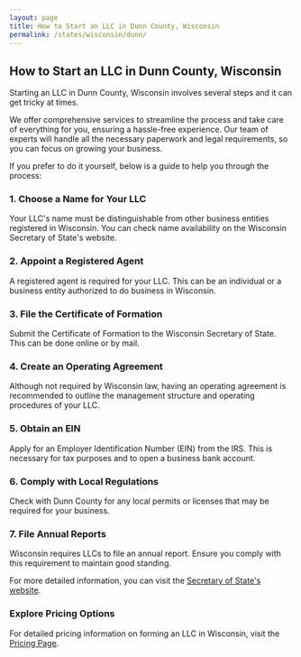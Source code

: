 ```yaml
---
layout: page
title: How to Start an LLC in Dunn County, Wisconsin
permalink: /states/wisconsin/dunn/
---
```


<h2>How to Start an LLC in Dunn County, Wisconsin</h2>

<p>Starting an LLC in Dunn County, Wisconsin involves several steps and it can get tricky at times.</p>

<p>We offer comprehensive services to streamline the process and take care of everything for you, ensuring a hassle-free experience. Our team of experts will handle all the necessary paperwork and legal requirements, so you can focus on growing your business.</p>

<p>If you prefer to do it yourself, below is a guide to help you through the process:</p>

<h3>1. Choose a Name for Your LLC</h3>
<p>Your LLC's name must be distinguishable from other business entities registered in Wisconsin. You can check name availability on the Wisconsin Secretary of State's website.</p>

<h3>2. Appoint a Registered Agent</h3>
<p>A registered agent is required for your LLC. This can be an individual or a business entity authorized to do business in Wisconsin.</p>

<h3>3. File the Certificate of Formation</h3>
<p>Submit the Certificate of Formation to the Wisconsin Secretary of State. This can be done online or by mail.</p>

<h3>4. Create an Operating Agreement</h3>
<p>Although not required by Wisconsin law, having an operating agreement is recommended to outline the management structure and operating procedures of your LLC.</p>

<h3>5. Obtain an EIN</h3>
<p>Apply for an Employer Identification Number (EIN) from the IRS. This is necessary for tax purposes and to open a business bank account.</p>

<h3>6. Comply with Local Regulations</h3>
<p>Check with Dunn County for any local permits or licenses that may be required for your business.</p>

<h3>7. File Annual Reports</h3>
<p>Wisconsin requires LLCs to file an annual report. Ensure you comply with this requirement to maintain good standing.</p>

<p>For more detailed information, you can visit the <a href="https://www.sos.wisconsin.gov/">Secretary of State's website</a>.</p>

<h3>Explore Pricing Options</h3>
<p>For detailed pricing information on forming an LLC in Wisconsin, visit the <a href="{ '/new-pricing/' | relative_url }">Pricing Page</a>.</p>
